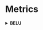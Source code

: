 # Metrics

<div style='width:1000px;margin:auto'>
<details><summary><b>BELU</b></summary>
<pre><code>#BLEU : Bilingual Evaluation Understudy Score
#Copyright 2020, MIT License BLEU Examples
#REF PAPER: Kishore Papineni, et al.,2002,“BLEU: a Method for Automatic Evaluation of Machine Translation“. 
#                                                https://www.aclweb.org/anthology/P02-1040.pdf
#NLTK : Natural Language Toolkit
#NLTK sentence_bleu doc: http://www.nltk.org/api/nltk.translate.html#nltk.translate.bleu_score.sentence_bleu
#NLTK smoothing doc: https://www.nltk.org/api/nltk.translate.html
#NLTK REF PAPER for smoothing():Chen et al.,http://acl2014.org/acl2014/W14-33/pdf/W14-3346.pdf
#REF DOC  : https://machinelearningmastery.com/calculate-bleu-score-for-text-python/

from nltk.translate.bleu_score import sentence_bleu
from nltk.translate.bleu_score import SmoothingFunction

#Example 1
reference = [['the', 'cat', 'likes', 'milk'], ['cat', 'likes' 'milk']]
candidate = ['the', 'cat', 'likes', 'milk']
score = sentence_bleu(reference, candidate)
print('Example 1', score)

#Example 2
reference = [['the', 'cat', 'likes', 'milk']]
candidate = ['the', 'cat', 'likes', 'milk']
score = sentence_bleu(reference, candidate)
print('Example 2', score)

#Example 3
reference = [['the', 'cat', 'likes', 'milk']]
candidate = ['the', 'cat', 'enjoys','milk']
score = sentence_bleu(reference, candidate)
print('Example 3', score)


#Example 4
reference = [['je','vous','invite', 'a', 'vous', 'lever','pour', 'cette', 'minute', 'de', 'silence']]
candidate = ['levez','vous','svp','pour', 'cette', 'minute', 'de', 'silence']
score = sentence_bleu(reference, candidate)
print("without soothing score", score)

chencherry = SmoothingFunction()
r1=list('je vous invite a vous lever pour cette minute de silence')
candidate=list('levez vous svp pour cette minute de silence')
        
#sentence_bleu([reference1, reference2, reference3], hypothesis2,smoothing_function=chencherry.method1)
print("with smoothing score",sentence_bleu([r1], candidate,smoothing_function=chencherry.method1))
</code></pre>
</details>
</div>